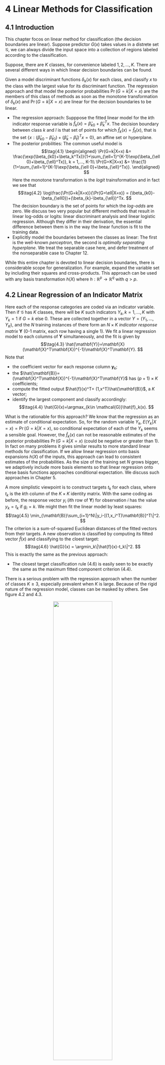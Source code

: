 <!-- <script type="text/javascript" src="http://cdn.mathjax.org/mathjax/latest/MathJax.js?config=TeX-AMS-MML_HTMLorMML"></script>
<script type="text/x-mathjax-config">
    MathJax.Hub.Config({ tex2jax: {inlineMath: [['$', '$']]}, messageStyle: "none" });
</script> -->

# **4 Linear Methods for Classification**

## **4.1 Introduction**

This chapter focos on linear method for classification (the decision boundaries are linear). Suppose predictor $G(x)$ takes values in a distrete set $\mathcal{G}$, we can always divide the input space into a collection of regions labeled according to the classification. 

Suppose, there are $K$ classes, for convenience labeled $1,2,...,K$. There are several different ways in which linear decision boundaries can be found.

Given a model discriminant functions $\delta_k(x)$ for each class, and classify $x$ to the class with the largest value for its discriminant function. The regression approach and that model the posterior probabilities $\Pr(G=k|X=x)$ are the members of this class of methods as soon as the monotone transformation of $\delta_k(x)$ and $\Pr(G=k|X=x)$ are linear for the decision boundaries to be linear. 

- The regression approach: Supppose the fitted linear model for the $k$th indicator response variable is $\hat{f}_k(x)=\hat{\beta}_{k0}+\hat{\beta}_k^Tx$. The decision boundary between class $k$ and $l$ is that set of points for which $\hat{f}_k(x)=\hat{f}_{\ell}(x)$, that is the set $\{x:(\hat{\beta}_{k0}-\hat{\beta}_{\ell 0})+(\hat{\beta}_k-\hat{\beta}_{\ell})^Tx = 0\}$, an affine set or hyperplane.
- The posterior probilities: The common useful model is 
  $$\tag{4.1}
  \begin{aligned}
    \Pr(G=k|X=x) &= \frac{\exp(\beta_{k0}+\beta_k^Tx)}{1+\sum_{\ell=1}^{K-1}\exp(\beta_{\ell 0}+\beta_{\ell}^Tx)}, k = 1,..., K-1\\
     \Pr(G=K|X=x) &= \frac{1}{1+\sum_{\ell=1}^{K-1}\exp(\beta_{\ell 0}+\beta_{\ell}^Tx)}.
  \end{aligned}
  $$
  Here the monotone transformation is the *logit* trainsformation and in fact we see that 
  $$\tag{4.2}
  \log\frac{\Pr(G=k|X=x)}{\Pr(G=\ell|X=x)} = (\beta_{k0}-\beta_{\ell0})+(\beta_{k}-\beta_{\ell})^Tx.
  $$
  The decision boundary is the set of points for which the *log-odds* are zero. We discuss two very popular but different methods that result in linear log-odds or logits: linear discriminant analysis and linear logistic regression. Although they differ in their derivation, the essential difference between them is in the way the linear function is fit to the training data.
- Explicitly model the boundaries between the classes as linear: The first is the well-known *perceptron*, the second is *optimally separating hyperplane*. We treat the separable case here, and defer treatment of the nonseparable case to Chapter 12.

While this entire chapter is devoted to linear decision boundaries, there is considerable scope for generalization. For example, expand the variable set by including their squares and cross-products. This approach can be used with any basis transformation $h(X)$ where $h:\mathbb{R}^p\to \mathbb{R}^q$ with $q > p$.

## **4.2 Linear Regression of an Indicator Matrix**

Here each of the response categories are coded via an indicator variable. Then if $\mathcal{G}$ has $K$ classes, there will be $K$ such indicators $Y_k, k=1,..., K$ with $Y_k=1$ if $G=k$ else $0$. These are collected together in a vector $Y=(Y_1,..., Y_K)$, and the $N$ training instances of there form an $N\times K$ *indicator response matrix* $\mathbf{Y}$ (0-1 matrix, each row having a single 1). We fit a linear regression model to each columns of $\mathbf{Y}$ simultaneously, and the fit is given by 
$$\tag{4.3}
\hat{\mathbf{Y}}=\mathbf{X}(\mathbf{X}^T\mathbf{X})^{-1}\mathbf{X}^T\mathbf{Y}.
$$
Note that 
  - the coefficient vector for each response column $\mathbf{y}_k$;
  - the $\hat{\mathbf{B}}= (\mathbf{X}^T\mathbf{X})^{-1}\mathbf{X}^T\mathbf{Y}$ has $(p+1)\times K$ coefficients;
  - compute the fitted output $\hat{f}(x)^T= (1,x^T)\hat{\mathbf{B}}$, a $K$ vector;
  - identify the largest component and classify accordingly:
  $$\tag{4.4}
  \hat{G}(x)=\argmax_{k\in \mathcal{G}}\hat{f}_k(x).
  $$

What is the rationable for this approach? We know that the regression as an estimate of conditional expectation. So, for the random variable $Y_k$, $E(Y_k|X=x)=\Pr(G=k|X=x)$, so conditional expectation of each of the $Y_k$ seems a sensible goal. However, the $\hat{f}_k(x)$ can not be reasonable estimates of the posterior probabilities $\Pr(G=k|X=x)$ (could be negative or greater than 1). In fact on many problems it gives similar results to more standard linear methods for classification. If we allow linear regression onto basis expansions $h(X)$ of the inputs, this approach can lead to consistent estimates of the probabilities. As the size of the training set $N$ grows bigger, we adaptively include more basis elements so that linear regression onto these basis functions approaches conditional expectation. We discuss such approaches in Chapter 5.

A more simplistic viewpoint is to construct targets $t_k$ for each class, where $t_k$ is the $k$th column of the $K\times K$ identity matrix. With the same coding as before, the response vector $y_i$ ($i$th row of $\mathbf{Y}$) for observation $i$ has the value $y_k=t_k$ if $g_i=k$. We might then fit the linear model by least squares:
$$\tag{4.5}
\min_{\mathbf{B}}\sum_{i=1}^N\|y_i-[(1,x_i^T)\mathbf{B}]^T\|^2.
$$
The criterion is a sum-of-squared Euclidean distances of the fitted vectors from their targets. A new observation is classified by computing its fitted vector $\hat{f}(x)$ and classifying to the cloest target:
$$\tag{4.6}
\hat{G}(x) = \argmin_k\|\hat{f}(x)-t_k\|^2.
$$
This is exactly the same as the previous approach:
   - The closest target classification rule (4.6) is easily seen to be exactly the same as the maximum fitted component criterion (4.4).

There is a serious problem with the regression approach when the number of classes $K \geq 3$, especially prevalent when $K$ is large. Because of the rigid nature of the regression model, classes can be masked by others. See figure 4.2 and 4.3.

<div align=center>
<img src="pic/figure4.2.png" width="61.8%">
</div>

<div align=center>
<img src="pic/figure4.3.png" width="61.8%">
</div>

For the cases in figure 4.3, if there are $K\geq 3$ classes are lined up, polynomial terms up to degress $K-1$ might be needed to resolve them. So in $p$-dimensional input space, one would need general polynomial terms and cross-products of total degree $K − 1$, $O(p^{K−1})$ terms in all, to resolve such worst-case scenarios. The example is extreme, but for large $K$ and small $p$ such maskings naturally occur. As a more realistic illustration, Figure 4.4 is a projection of the training data for a vowel recognition problem onto an informative two-dimensional subspace.

<div align=center>
<img src="pic/figure4.4.png" width="61.8%">
</div>

<div align=center>
<img src="pic/table4.1.png" width="61.8%">
</div>

## **4.3 Linear Discriminant Analysis**

Decision theory for classification (Section 2.4) tells us that we need to know the class posteriors $\Pr(G|X)$ for optimal classification. Suppose $f_k(x)$ is the class-conditional density of $X$ in class $G=k$, and let $\pi_k$ be the prior probability of class $k$, with $\sum_{k=1}^K\pi_k=1$. A simple application of Bayes theorem gives us
$$\tag{4.7}
\Pr(G=k|X=x) = \frac{f_k(x)\pi_k}{\sum_{\ell=1}^Kf_{\ell}(x)\pi_{\ell}}.
$$
We see that in terms of ability to classify, having the $f_k(x)$ is almost equivalent to having the quantity $\Pr(G = k|X = x)$. 

Many techniques are based on models for the class densities:
  - linear and quadratic discriminant analysis use Gaussian densities;
  - more flexible mixtures of Gaussians allow for nonlinear decision boundaries (Section 6.8);
  - general nonparametric density estimates for each class density allow the most flexibility (Section 6.6.2);
  - Naive Bayes models are a variant of the previous case, and assume that each of the class densities are products of marginal densities; that is, they assume that the inputs are conditionally independent in each class (Section 6.6.3).

Suppose that we model each class density as multivariate Gaussian
$$\tag{4.8}
f_k(x) = \frac{1}{(2\pi)^{p/2}|\Sigma_k|^{1/2}}e^{-\frac{1}{2}(x-\mu_k)^T\Sigma_k^{-1}(x-\mu_k)}.
$$

Linear discriminant analysis (LDA) arises in the special case when we assume that the classes have a common covariance matrix $\Sigma_k=\Sigma \quad \forall k$. In comparing two classes $k$ and $\ell$, it is sufficient to look at the log-ratio, and we see that
$$\tag{4.9}
\begin{aligned}
\log \frac{\Pr(G=k|X=x)}{\Pr(G=\ell|X=x)} &= \log\frac{f_k(x)}{f_{\ell}(x)}+\log\frac{\pi_k}{\pi_{\ell}}\\
&=\log\frac{\pi_k}{\pi_{\ell}}-\frac{1}{2}(\mu_k+\mu_{\ell})^T\Sigma^{-1}(\mu_k-\mu_{\ell})+x^T\Sigma^{-1}(\mu_k-\mu_{\ell}),
\end{aligned}
$$
an equation linear in $x$. For any pair of classes $k,\ell$, the decision boundary is the set where $\Pr(G=k|X=x)=\Pr(G=\ell|X=x)$ is linear in $x$; in $p$ dimensions a hyperplane. Figure 4.5 shows an example with three classes from three Gaussian distributions with a common covariance matrix and $p=2$. 

<div align=center>
<img src="pic/figure4.5.png" width="61.8%">
</div>

Notice that the decision boundaries are not the perpendicular bisectors of the line segments joining the centroids. This (perpendicular) would be the case if the covariance $\Sigma$ were spherical $\sigma^2\mathbf{I}$, and the class priors were equal. From (4.9) we see that *linear discriminant functions*

$$\tag{4.10}
\delta_k(x) = x^T\Sigma^{-1}\mu_k-\frac{1}{2}\mu_k^T\Sigma^{-1}\mu_k+\log \pi_k
$$
are an equivalent description of the decision rule, with $G(x)=\argmax_k\delta_k(x)$.

In practice we do not know the parameters of the Gaussian distributions, and will need to estimate them using our training data:
  - $\hat{\pi}_k=N_k/N$, where $N_k$ is the number of class-$k$ observations;
  - $\hat{\mu}_k=\sum_{g_i=k}x_i/N_k$;
  - $\hat{\Sigma} = \sum_{k=1}^K\sum_{g_i=k}(x_i-\hat{\mu}_k)(x_i-\hat{\mu}_k)^T/(N-K)$.

**With two classes**, the LDA rule classifies to class 2 if 
$$\tag{4.11}
x^T\hat{\Sigma}^{-1}(\hat{\mu}_2-\hat{\mu}_1)>\frac{1}{2}(\hat{\mu}_2+\hat{\mu}_1)^T\Sigma^{-1}(\hat{\mu}_2-\hat{\mu}_1)-\log(N_2/N_1).
$$
Suppose we code the targets in the two classes as +1 and −1, respectively. It is easy to show that the coefficient vector from least squares is proportional to the LDA direction given in (4.11) (Exercise 4.2). [In fact, this correspondence occurs for any (distinct) coding of the targets; see Exercise 4.2]. However unless $N_1 = N_2$ the intercepts are different and hence the resulting decision rules are different.

> Exercise 4.2.

Since this derivation of the LDA direction via least squares does not use a Gaussian assumption for the features, its applicability extends beyond the realm of Gaussian data. However the derivation of the particular intercept or cut-point given in (4.11) does require Gaussian data. Thus it makes sense to instead choose the cut-point that empirically minimizes training error for a given dataset. This is something we have found to work well in practice, but have not seen it mentioned in the literature.

**With more than two classes**, LDA is not the same as linear regression of the class indicator matrix, and it avoids the masking problems associated with that approach (Hastie et al., 1994). A correspondence between regres- sion and LDA can be established through the notion of optimal scoring, discussed in Section 12.5.

Getting back to the general discriminant problem (4.8), if the $\Sigma_k$ are not assumed to be equal, then the convenient cancellations in (4.9) do not occur, we then get *quadratic discriminant functions* (QDA),
$$\tag{4.12}
\delta_k(x) = -\frac{1}{2}\log|\Sigma_k|-\frac{1}{2}(x-\mu_k)^T\Sigma_k^{-1}(x-\mu_k)+\log\pi_k.
$$
The decision boundary between each pair of classes $k$ and $\ell$ is described by a quadratic equation $\{x : \delta_k(x) = \delta_{\ell}(x)\}$.

Figure 4.6 shows an example (from Figure 4.1 on page 103) where the three classes are Gaussian mixtures (Section 6.8) and the decision boundaries are approximated by quadratic equations in $x$. 

<div align=center>
<img src="pic/figure4.6.png" width="61.8%">
</div>

> For this figure and many similar figures in the book we compute the decision bound- aries by an exhaustive contouring method. We compute the decision rule on a fine lattice of points, and then use contouring algorithms to compute the boundaries.

When $p$ is large this can mean a dramatic increase in parameters. For LDA, it seems there are $(K-1)\times(p+1)$ parameters, while for QDA there will be $(K-1)\times\{p(p+1)/2+p+1\}$ parameters. Both LDA and QDA perform well on an amazingly large and diverse set of classification tasks. The question arises why LDA and QDA have such a good track record. The reason is not likely to be that the data are approximately Gaussian, and in addition for LDA that the covariances are approximately equal. **More likely a reason is that the data can only support simple decision boundaries such as linear or quadratic, and the estimates provided via the Gaussian models are stable.** This is a bias variance tradeoff—we can put up with the bias of a linear decision boundary because it can be estimated with much lower variance than more exotic alternatives. This argument is less believable for QDA, since it can have many parameters itself, although perhaps fewer than the non-parametric alternatives.

### **4.3.1 Regularized Discriminant Analysis**

Friedman (1989) proposed a compromise between LDA and QDA, which allows one to shrink the separate covariances of QDA toward a common covariance as in LDA. These methods are very similar in flavor to ridge regression. The regularized covariance matrices have the form
$$\tag{4.13}
\hat{\Sigma}_k(\alpha) = \alpha\hat{\Sigma}_k+(1-\alpha)\hat{\Sigma},
$$
where $\alpha\in [0,1]$ and $\hat{\Sigma}$ is the pooled covariance matrix as used in LDA. In practice $\alpha$ can be chosen based on the performance of the model on validation data, or by cross-validation.

Figure 4.7 shows the results of RDA applied to the vowel data.
<div align=center>
<img src="pic/figure4.7.png" width="61.8%">
</div>
Similar modifications allow $\hat{\Sigma}$ itself to be shrunk toward the scalar covariance,

$$\tag{4.14}
\hat{\Sigma}(\gamma) = \gamma\hat{\Sigma}+(1-\gamma)\hat{\sigma}^2\mathbf{I}
$$

for $\gamma\in [0,1]$. Replacing $\hat{\Sigma}$ in (4.13) by $\hat{\Sigma}(\gamma)$ leads to a more general family of covariances $\hat{\Sigma}(\alpha, \gamma)$ indexed by a pair of parameters.

In Chapter 12, we discuss other regularized versions of LDA, which are more suitable when the data arise from digitized analog signals and images. In Chapter 18 we also deal with very high-dimensional problems, where for example the features are gene- expression measurements in microarray studies. There the methods focus on the case $\gamma = 0$ in (4.14), and other severely regularized versions of LDA.

### **4.3.2 Computations for LDA**

We briefly digress on the computations required for LDA and especially QDA. By the eigen decomposition for each $\hat{\Sigma}_k=\mathbf{U_kD_kU_k}^T$, where $\mathbf{U}_k$ is $p\times p$ orthonormal and $\mathbf{D}_k$ a diagonal matrix of positive eigenvalues $d_{k\ell}$. Then the ingredients for $\delta_k(x)$ (4.12) are
  -  $(x-\hat{\mu}_k)^T\hat{\Sigma}_k^{-1}(x-\hat{\mu}_k) = [\mathbf{U}_k^T(x-\hat{\mu}_k)]^T\mathbf{D}_k^{-1}[\mathbf{U}_k^T(x-\hat{\mu}_k)]$;
  - $\log|\hat{\Sigma}_k|=\sum_{\ell}\log d_{k\ell}$.

In light of the computational steps outlined above, the LDA classifier
can be implemented by the following pair of steps:

  - *Sphere* the1data with respect to the common covariance estimate $\hat{\Sigma}: X^* \leftarrow D^{-\frac{1}{2}} U^T X$, where $\hat{\Sigma} = \mathbf{UDU}^T$. The common covariance estimate of $X^*$ will now be the identity.
  
    > Since $\hat{\Sigma} = \mathbf{UDU}^T$, 
    > $$
    \hat{\Sigma}^* = \mathbf{D}^{-\frac{1}{2}}\mathbf{U}^T\hat{\Sigma}\mathbf{U}\mathbf{D}^{-\frac{1}{2}} = \mathbf{D}^{-\frac{1}{2}}\mathbf{U}^T\mathbf{U}\mathbf{D}\mathbf{U}^T\mathbf{U}\mathbf{D}^{-\frac{1}{2}} = \mathbf{I}.

    > $$

  - Classify to the closest class centroid in the transformed space, modulo the effect of the class prior probabilities $\pi_k$.
    >  $$\delta^*_k(x)=-\frac{1}{2}\|x^*-\hat{\mu}^*_k\|_2^2+\log \pi_k$$ 

### **4.3.3 Reduced-Rank Linear Discriminant Analysis**

LDA as a restricted Gaussian classifier allow us to view informative low-dimensional projections of the data. The $K$ centroids in $p$-dimensional input space lie in an affine subspace of dimension $\leq K-1$, and if $p$ is much larger than $K$, this will be a considerable drop in dimension. Moreover, in locating the closest centroid, we can ignore distances orthogonal to this subspace, since they will contribute equally to each class. Thus there is a fundamental dimension reduction in LDA, namely, that we need only consider the data in a subspace of dimension at most $K − 1$.

We might then ask for a $L< K-1$ dimensinal subspace $H_L\subset H_{K-1}$ optimal for LDA in some sense. Fisher defined optimal to mean that the projected centroids were spread out as much as possible in terms of variance. This amounts to finding principal component subspaces of the centroids themselves. 

Figure 4.4 shows such an optimal two-dimensional subspace for the vowel data. Here there are eleven classes, each a different vowel sound, in a ten-dimensional input space. The centroids require the full space in this case, since $K − 1 = p$, but we have shown an optimal two-dimensional subspace.  The dimensions are ordered, so we can compute additional dimensions in sequence.

Figure 4.8 shows four additional pairs of coordinates, also known as canonical or discriminant variables.
<div align=center>
<img src="pic/figure4.8.png" width="61.8%">
</div>

In summary, finding the sequences of optimal subspaces for LDA involves the following steps:
  - compute the $K\times p$ matrix of class centroids $\mathbf{M}$ and the common covariance matrix $\mathbf{W}$ (for within-class covariance);
  - compute $\mathbf{M}^*=\mathbf{M}\mathbf{W}^{-\frac{1}{2}}$ using the eigen-decomposition of $\mathbf{W}$;
  - compute $\mathbf{B}^*$, the covariance matrix of $\mathbf{M}^*$ ($\mathbf{B}$ for between-class covariance), and its eigen-decomposition $\mathbf{B}^*=\mathbf{V}^*\mathbf{D}_{B}\mathbf{V}^{*T}$. The columns $v_{\ell}^*$ of $\mathbf{V}^*$ in sequence from first to last define the coordinates of the optimal subspaces.

Combining all these operations the $\ell$th discriminant variable is given by $Z_{\ell}=v_{\ell}^TX$ with $v_{\ell}=\mathbf{W}^{-\frac{1}{2}}v_{\ell}^*$.

Fisher arrived at this decomposition via a different route, without referring to Gaussian distributions at all. He posed the problem:

*Find the linear combination $Z = a^TX$ such that the between-class variance is maximized relative to the within-class variance.*

> The between class variance matrix is the variance of the class means of $X$, 
> $$
\mathbf{B} = \sum_{k=1}^{K}\sum_{g_{i}=k}{(\hat{\mu}_{k}-\hat{\mu})(\hat{\mu}_{k}-\hat{\mu})^{T}/(K-1)},
> $$
>
>
> the within class variance is the pooled variance about the means
> $$
\mathbf{W} = \sum_{k=1}^{K}\sum_{g_{i}=k}{(x_{i}-\hat{\mu}_{k})(x_{i}-\hat{\mu}_{k})^{T}/(N-K)},
> $$
> The total covariance matrix of $X$, ignoring class information
> $$
\mathbf{T} = \sum_{k=1}^K\sum_{g_i=k}(x_i-\hat{\mu})(x_i-\hat{\mu})^T/(N-1).
> $$
> It is easy to prove that $\mathbf{T=B+W}$.
> The between-class variance of $Z$ is $a^T\mathbf{B}a$ and the within-class variance is $a^T\mathbf{W}a$.

Figure 4.9 shows why this criterion makes sense. 
<div align=center>
<img src="pic/figure4.9.png" width="61.8%">
</div>

Fisher's problem therefore amounts to maximizing the *Rayleigh quotient*,
$$\tag{4.15}
\max_a\frac{a^T\mathbf{B}a}{a^T\mathbf{W}a},
$$
or equivalently 
$$\tag{4.16}
\max_a a^T\mathbf{B}a \text{ subject to } a^T\mathbf{W}a=1.
$$
> which can rewrite after the convenient basis change $a^* = \mathbf{W}^{1/2}a$, $a^T\mathbf{B}a = a^{*T}\mathbf{W}^{-1/2}\mathbf{B}\mathbf{W}^{-1/2}a^* = a^{*T}\mathbf{B}^*a^*$, 
> $$
\min_{a^*}-\frac{1}{2}a^{*T}\mathbf{B}^*a^* \text{ subject to } a^{*T}a^*=1.
> $$
> The Lagrangien for this problem writes
> $$
L=-\frac{1}{2}a^{*T}\mathbf{B}^*a^*+\frac{1}{2}\lambda(a^{*T}a^*-1).
> $$
> and the Karush-Kuhn-Tucker conditions give
> $$
\mathbf{B}^*a^*=\lambda a^* \equiv \mathbf{W}^{-1}\mathbf{B}a=\lambda a.
> $$
> Thus, the optimal $a^*$ corresponding the largest eigenvalue of $\mathbf{B}^*$, that is  $v_{1}^*$. And $a$ given by the largest eigenvalue of $\mathbf{W}^{-1}\mathbf{B}$. Similarly one can find the next direction $v_{2}^*$, and so on. $v_{\ell}=\mathbf{W}^{-\frac{1}{2}}v_{\ell}^*$.
>  It is not hard to show (Exercise 4.1) that the optimal $a_1$ is identical to $v_1$ defined above. 

The $a_{\ell}$ are referred to as discriminant coordinates, not to be confused with discriminant functions. They are also referred to as *canonical variates*, since an alternative derivation of these results is through a canonical correlation analysis of the indicator response matrix $\mathbf{Y}$ on the predictor matrix $\mathbf{X}$. This line is pursued in Section 12.5.

To summarize the developments so far:
  - Gaussian classification with common covariances leads to linear deci- sion boundaries. Classification can be achieved by sphering the data with respect to $\mathbf{W}$, and classifying to the closest centroid (modulo $\log\pi_k$) in the sphered space.
  - Since only the relative distances to the centroids count, one can confine the data to the subspace spanned by the centroids in the sphered space.
  - This subspace can be further decomposed into successively optimal subspaces in term of centroid separation. This decomposition is identical to the decomposition due to Fisher.

One can show that this is a Gaussian classification rule with the additional restriction that the centroids of the Gaussians lie in a $L$-dimensional subspace of $\mathbb{R}^p$. Fitting such a model by maximum likelihood, and then constructing the posterior probabilities using Bayes’ theorem amounts to the classification rule described above (Exercise 4.8).
> Exercise 4.8

Gaussian classification dictates the logπk correction factor in the dis- tance calculation. The reason for this correction can be seen in Figure 4.9. The misclassification rate is based on the area of overlap between the two densities. If the $\pi_k$ are equal (implicit in that figure), then the optimal cut-point is midway between the projected means. If the $\pi_k$ are not equal, moving the cut-point toward the smaller class will improve the error rate. As mentioned earlier for two classes, one can derive the linear rule using LDA (or any other method), and then choose the cut-point to minimize misclassification error over the training data.

Figure 4.10 shows the results. Figure 4.11 shows the decision boundaries for the classifier based on the two-dimensional LDA solution.

<div align=center>
<img src="pic/figure4.10.png" width="61.8%">
</div>

<div align=center>
<img src="pic/figure4.11.png" width="61.8%">
</div>

There is a close connection between Fisher’s reduced rank discriminant analysis and regression of an indicator response matrix. It turns out that LDA amounts to the regression followed by an eigen-decomposition of $\hat{\mathbf{Y}}^T\mathbf{Y}$.  In the case of two classes, there is a single discriminant variable that is identical up to a scalar multiplication to either of the columns of $\hat{\mathbf{Y}}$. These connections are developed in Chapter 12. A related fact is that if one transforms the original predictors $\mathbf{X}$ to $\hat{\mathbf{Y}}$ , then LDA using $\hat{\mathbf{Y}}$ is identical to LDA in the original space (Exercise 4.3).
> Exercise 4.3.

## **4.4 Logistic Regression**

The logistic regression model arises from the desire to model the posterior probabilities of the $K$ classes via linear functions in $x$, while at the same time ensuring that they sum to one and remain in $[0,1]$.
 $$\tag{4.18}
  \begin{aligned}
    \Pr(G=k|X=x) &= \frac{\exp(\beta_{k0}+\beta_k^Tx)}{1+\sum_{\ell=1}^{K-1}\exp(\beta_{\ell 0}+\beta_{\ell}^Tx)}, k = 1,..., K-1\\
     \Pr(G=K|X=x) &= \frac{1}{1+\sum_{\ell=1}^{K-1}\exp(\beta_{\ell 0}+\beta_{\ell}^Tx)}.
  \end{aligned}
$$
The entire parameter set $\theta=\{\beta_{10}, \beta_1^T,..., \beta_{(K-1)0}, \beta^T_{K-1}\}$, we denote the probabilities $\Pr(G=k|X=x)=p_k(x;\theta)$.

### **4.4.1 Fitting Logistic Regression Models**

Logistic regression models are usually fit by maximum likelihood, using the conditional likelihood of $G$ given $X$.  Since $\Pr(G|X)$ completely specifies the conditional distribution, the multinomial distribution is appropriate. The log-likelihood for $N$ observations is
$$\tag{4.19}
\ell(\theta) = \sum_{i=1}^N\log p_{g_i}(x_i;\theta).
$$

In the two-class case, via a $0/1$ response $y_i$, the log-likelihood can be written
$$\tag{4.20}
\ell(\beta) = \sum_{i=1}^N\{y_i\log p(x_i;\beta)+(1-y_i)\log(1-p(x_i;\beta))\}
$$
we assume that the vector of inputs $x_i$ includes the constant term 1 to accommodate the intercept.

Let $\mathbf{X}$ be the $N\times (p+1)$ matrix of $x_i$ values, $\mathbf{p}$ the vector of fitted probabilities with $i$th element $p(x_i;\beta^{\text{old}})$ and $\mathbf{W}$ a $N\times N$ diagonal matrix of weights with $i$th diagonal element $p(x_i;\beta^{\text{old}})(1-p(x_i;\beta^{\text{old}}))$. Then we have the score equation
$$\tag{4.24}
\frac{\partial \ell(\beta)}{\beta} = \mathbf{X}^T(\mathbf{y}-\mathbf{p})
$$
$$\tag{4.25}
\frac{\partial^2 \ell(\beta)}{\beta\beta^T} = -\mathbf{X}^T\mathbf{W}\mathbf{X}.
$$
The Newton step is thus
$$\tag{4.26}
\begin{aligned}
\beta^{\text{new}} &= \beta^{\text{old}} + (\mathbf{X}^T\mathbf{W}\mathbf{X})^{-1}\mathbf{X}^T(\mathbf{y}-\mathbf{p})\\
&= (\mathbf{X}^T\mathbf{W}\mathbf{X})^{-1}\mathbf{X}^T\mathbf{W}(\mathbf{X}\beta^{\text{old}}+\mathbf{W}^{-1}(\mathbf{y}-\mathbf{p}))\\
&=(\mathbf{X}^T\mathbf{W}\mathbf{X})^{-1}\mathbf{X}^T\mathbf{W}\mathbf{z}.
\end{aligned}
$$
since at each iteration $\mathbf{p}$ changes, and hence so does $\mathbf{W}$ and $\mathbf{z}$.In the second and third line we have re-expressed the Newton step as a weighted least squares step, with the response
$$\tag{4.27}
\mathbf{z}=\mathbf{X}\beta^{\text{old}}+\mathbf{W}^{-1}(\mathbf{y}-\mathbf{p}).
$$
This algorithm is referred to as *iteratively reweighted least squares* or IRLS, since each iteration solves the weighted least squares problem:
$$\tag{4.28}
\beta^{\text{new}} \leftarrow \argmin_{\beta}(\mathbf{z}-\mathbf{X}\beta)^T\mathbf{W}(\mathbf{z}-\mathbf{X}\beta).
$$
It seems that $\beta = 0$ is a good starting value for the iterative procedure, although convergence is never guaranteed. Typically the algorithm does converge, since the log-likelihood is concave, but overshooting can occur. In the rare cases that the log-likelihood decreases, step size halving will guarantee convergence.

For the multiclass case $(K \geq 3)$ the Newton algorithm can also be expressed as an iteratively reweighted least squares algorithm, but with a vector of $K−1$ responses and a nondiagonal weight matrix per observation. The latter precludes any simplified algorithms, and in this case it is numerically more convenient to work with the expanded vector $θ$ directly (Exercise 4.4). 
> Exercise 4.4.

Alternatively coordinate-descent methods (Section 3.8.6) can be used to maximize the log-likelihood efficiently. 

Logistic regression models are used mostly as a data analysis and inference tool, where the goal is to understand the role of the input variables. in explaining the outcome. Typically many models are fit in a search for a parsimonious model involving a subset of the variables, possibly with some interactions terms. The following example illustrates some of the issues involved.
- Example: South African Heart Disease

### **4.4.3 Quadratic Approximations and Inference**

The maximum-likelihood parameter estimates $\hat{\beta}$ satisfy a self-consistency relationship: they are the coefficients of a weighted least squares fit, where the responses are
$$\tag{4.29}
z_i = x_i^T\hat{\beta}+\frac{(y_i-\hat{p}_i)}{\hat{p}_i(1-\hat{p}_i)},
$$
and the weights are $w_i=\hat{p}_i(1-\hat{p}_i)$, both depending on $\hat{\beta}$ itself. Apart from providing a convenient algorithm, this connection with least squares has more to offer:
  - The weighted residual sum-of-squares is the familiar Pearson chi-square statistic
 $$\tag{4.30}
\sum_{i=1}^N\frac{(y_i-\hat{p}_i)^2}{\hat{p}_i(1-\hat{p}_i)},
 $$
 a quadratic approximation to the deviance.
 - Asymptotic likelihood theory says that if the model is correct, then $\hat{\beta}$ is consistent (i.e., converges to the true $\beta$).
 - A central limit theorem then shows that the distribution of $\hat{\beta}$ converges to $N(\beta,(\mathbf{X}^T\mathbf{W}\mathbf{X})^{-1})$. This and other asymptotics can be derived directly from the weighted least squares fit by mimicking normal theory inference.
   > For the weighted least squares, the estimated parameter values are linear combinations of the observed values
   > $$\hat{\beta} = (\mathbf{X}^T\mathbf{W}\mathbf{X})^{-1}\mathbf{X}^T\mathbf{W}\mathbf{y}.
   > $$
   > Therefore, an expression for the estimated variance-covariance matrix of the parameter estimates can be obtained by error propagation from the errors in the observations. Let the variance-covariance matrix for the observations be denoted by $\mathbf{M}$ and that of the estimated parameters by $\mathbf{M}^{\beta}$. Then
   > $$
   \mathbf{M}^{\beta} = (\mathbf{X}^T\mathbf{W}\mathbf{X})^{-1}\mathbf{X}^T\mathbf{W}\mathbf{M}\mathbf{W}^T\mathbf{X}(\mathbf{X}^T\mathbf{W}\mathbf{X})^{-1}.
   > $$
   > when $\mathbf{W}=\mathbf{M}^{-1}$, this simplifies to 
   > $$ \mathbf{M}^{\beta} = (\mathbf{X}^T\mathbf{W}\mathbf{X})^{-1}.
   > $$
   > When unit weights are used ($\mathbf{W} = \mathbf{I}$, the identity matrix), it is implied that the experimental errors are uncorrelated and all equal: $\mathbf{M} = \sigma^2\mathbf{I}$, where $\sigma^2$ is the a priori variance of an observation. 
 - Model building can be costly for logistic regression models, because each model fitted requires iteration. Popular shortcuts are the *Rao score test* which tests for inclusion of a term, and the *Wald test* which can be used to test for exclusion of a term. Neither of these require iterative fitting, and are based on the maximum-likelihood fit of the current model. It turns out that both of these amount to adding or dropping a term from the weighted least squares fit, using the same weights. Such computations can be done efficiently, without recomputing the entire weighted least squares fit.
 - GLM (generalized linear model) objects can be treated as linear model objects, and all the tools available for linear models can be applied automatically.

### **4.4.4 $L_1$ Regularized Logistic Regression**

For logistic regression, we would maximize a penalized version of $(4.20)$
$$\tag{4.31}
\min \bigg\{\sum_{i=1}^N\{y_i\log p(x_i;\beta)+(1-y_i)\log(1-p(x_i;\beta))+\lambda\sum_{j=1}^p|\beta_j|\bigg\}.
$$
The score equations [see (4.24)] for the variables with non-zero coefficients have the form
$$\tag{4.32}
\mathbf{x}_j^T(\mathbf{y}-\mathbf{p}) = \lambda \cdot\text{sign}(\beta_j),
$$
which generalizes (3.58) in Section 3.4.4; the active variables are tied in their *generalized* correlation with the residuals. Path algorithms such as LAR for lasso are more difficult, because thecoefficient profiles are piecewise smooth rather than linear. Nevertheless, progress can be made using quadratic approximations.

Figure 4.13 shows the L 1 regularization path for the South African heart disease data of Section 4.4.2.

<div align=center>
<img src="pic/figure4.13.png" width="61.8%">
</div>

Coordinate descent methods (Section 3.8.6) are very efficient for computing the coefficient profiles on a grid of values for $\lambda$.

### **4.4.5 Logistic Regression or LDA?**

In Sectio 4.3, we find that the log-posterior odds between class $k$ and $K$ are linear function of $x$ (4.9):
$$\tag{4.33}
\begin{aligned}
\log \frac{\Pr(G=k|X=x)}{\Pr(G=K|X=x)}
&=\log\frac{\pi_k}{\pi_{K}}-\frac{1}{2}(\mu_k+\mu_{K})^T\Sigma^{-1}(\mu_k-\mu_{K})+x^T\Sigma^{-1}(\mu_k-\mu_{K})\\
&= \alpha_{k0}+\alpha_{k}^Tx.
\end{aligned}
$$
This linearity is a consequence of the Gaussian assumption for the class densities, as well as the assumption of a common covariance matrix. The linear logistic model (4.17) by construction has linear logits:
$$\tag{4.34}
\log\frac{\Pr(G=k|X=x)}{\Pr(G=K|X=x)} = \beta_{k0}+\beta^kx.
$$

It seems that the models are the same. Although they have exactly the same form, the difference lies in the way the linear coefficients are estimated. The logistic regression model is more general, in that it makes less assumptions.
We can write the *joint density* of $X$ and $G$ as
$$\tag{4.35}
\Pr(X,G=k) = \Pr(X)\Pr(G=k|X),
$$
where $\Pr(X)$ denotes the marginal density of the inputs $X$. For both LDA and logistic regression,  the second term on the right has the logit-linear form
$$\tag{4.36}
\Pr(G=k|X=x) = \frac{e^{\beta_{k0}+\beta_k^Tx}}{1+\sum_{\ell=1}^{K-1}e^{\beta_{\ell0}+\beta_{\ell}^Tx}},
$$
where we have again arbitrarily chosen the last class as the reference. The logistic regression model leaves the marginal density of X as an arbitrary density function $\Pr(X)$, and fits the parameters of $\Pr(G|X)$ by maximizing the conditional likelihood—the multinomial likelihood with probabilities the $\Pr(G = k|X)$. Although $\Pr(X)$ is totally ignored, we can thinkof this marginal density as being estimated in a fully nonparametric and unrestricted fashion, using the empirical distribution function which places mass $1/N$ at each observation.

With LDA we fit the parameters by maximizing the full log-likelihood based on the joint density 
$$\tag{4.37}
\Pr(X,G=k) = \phi(X;\mu_k,\Sigma)\pi_k,
$$
where $\phi$ is the Gaussian density function. Since the linear parameters of the logistic form (4.33) are functions of the Gaussian parameters, we get their maximum-likelihood estimates by plugging in the corresponding estimates. However, unlike in the conditional case, the marginal density Pr(X) does play a role here. It is a mixture density
$$\tag{4.38}
\Pr(X) = \sum_{k=1}^K \pi_k\phi(X;\mu_k,\Sigma),
$$
which also involvs the parameters.

**The additional model assumption:** By relying on the additional model assumptions, we have more information about the parameters, and hence can estimate them more efficiently (lower variance). If in fact the true $f_k(x)$ are Gaussian, then in the worst case ignoring this marginal part of the likelihood constitutes a loss of efficiency of about 30\% asymptotically in the error rate (Efron, 1975). Paraphrasing: with 30\% more data, the conditional likelihood will do as well.

For example, observations far from the decision boundary (which are **down-weighted** by logistic regression) play a role in estimating the common covariance matrix. This is not all good news, **because it also means that LDA is not robust to gross outliers.**

From the mixture formalution, unlabeled observation have information about parameters.

**The marginal likelihood can be thought of as a regularizer**, requiring in some sense that class densities be visible from this marginal view. For example, if the data in a two-class logistic regression model can be perfectly separated by a hyperplane, the maximum likelihood estimates of the parameters are undefined (i.e., infinite; see Exercise 4.5). The LDA coefficients for the same data will be well defined, since the marginal likelihood will not permit these degeneracies.
> Exercise 4.5.

In practice these assumptions are never correct, and often some of the components of $X$ are qualitative variables. It is generally felt that logistic regression is a safer, more robust bet than the LDA model, relying on fewer assumptions. It is our experience that the models give very similar results, even when LDA is used inappropriately, such as with qualitative predictors.

## **4.5 Separating Hyperplanes**